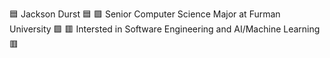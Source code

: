 🟦 Jackson Durst 🟦
🟪 Senior Computer Science Major at Furman University 🟪
🟥 Intersted in Software Engineering and AI/Machine Learning 🟥
